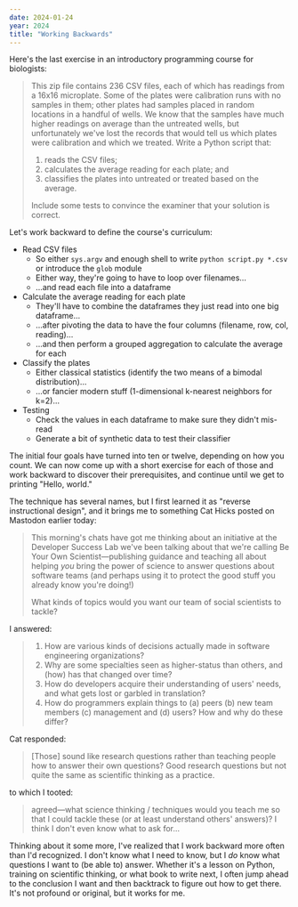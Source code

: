 ```yaml
---
date: 2024-01-24
year: 2024
title: "Working Backwards"
---
```


Here's the last exercise in an introductory programming course for biologists:

> This zip file contains 236 CSV files,
> each of which has readings from a 16x16 microplate.
> Some of the plates were calibration runs with no samples in them;
> other plates had samples placed in random locations in a handful of wells.
> We know that the samples have much higher readings on average than the untreated wells,
> but unfortunately we've lost the records that would tell us which plates were calibration and which we treated.
> Write a Python script that:
> 
> 1.   reads the CSV files;
> 2.   calculates the average reading for each plate; and
> 3.   classifies the plates into untreated or treated based on the average.
>
> Include some tests to convince the examiner that your solution is correct.

Let's work backward to define the course's curriculum:

-   Read CSV files
    -   So either `sys.argv` and enough shell to write `python script.py *.csv`
        or introduce the `glob` module
    -   Either way, they're going to have to loop over filenames…
    -   …and read each file into a dataframe
-   Calculate the average reading for each plate
    -   They'll have to combine the dataframes they just read into one big dataframe…
    -   …after pivoting the data to have the four columns (filename, row, col, reading)…
    -   …and then perform a grouped aggregation to calculate the average for each
-   Classify the plates
    -   Either classical statistics (identify the two means of a bimodal distribution)…
    -   …or fancier modern stuff (1-dimensional k-nearest neighbors for k=2)…
-   Testing
    -   Check the values in each dataframe to make sure they didn't mis-read
    -   Generate a bit of synthetic data to test their classifier

The initial four goals have turned into ten or twelve,
depending on how you count.
We can now come up with a short exercise for each of those
and work backward to discover their prerequisites,
and continue until we get to printing "Hello, world."

The technique has several names,
but I first learned it as "reverse instructional design",
and it brings me to something Cat Hicks posted on Mastodon earlier today:

> This morning's chats have got me thinking about
> an initiative at the Developer Success Lab we've been talking about
> that we're calling Be Your Own Scientist—publishing guidance and teaching
> all about helping *you* bring the power of science
> to answer questions about software teams
> (and perhaps using it to protect the good stuff you already know you're doing!)
>
> What kinds of topics would you want our team of social scientists to tackle?

I answered:

> 1.  How are various kinds of decisions actually made in software engineering organizations?
> 2.  Why are some specialties seen as higher-status than others, and (how) has that changed over time?
> 3.  How do developers acquire their understanding of users' needs, and what gets lost or garbled in translation?
> 4.  How do programmers explain things to (a) peers (b) new team members (c) management and (d) users?
>     How and why do these differ?

Cat responded:

> [Those] sound like research questions rather than teaching people how to answer their own questions?
> Good research questions but not quite the same as scientific thinking as a practice.

to which I tooted:

> agreed—what science thinking / techniques would you teach me
> so that I could tackle these (or at least understand others' answers)?
> I think I don't even know what to ask for…

Thinking about it some more,
I've realized that I work backward more often than I'd recognized.
I don't know what I need to know,
but I *do* know what questions I want to (be able to) answer.
Whether it's a lesson on Python,
training on scientific thinking,
or what book to write next,
I often jump ahead to the conclusion I want
and then backtrack to figure out how to get there.
It's not profound or original,
but it works for me.
